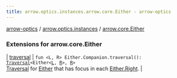 ```yaml
---
title: arrow.optics.instances.arrow.core.Either - arrow-optics
---
```


[arrow-optics](../../index.html) / [arrow.optics.instances](../index.html) / [arrow.core.Either](./index.html)

### Extensions for arrow.core.Either

| [traversal](traversal.html) | `fun <L, R> Either.Companion.traversal(): `[`Traversal`](../../arrow.optics/-traversal.html)`<Either<`[`L`](traversal.html#L)`, `[`R`](traversal.html#R)`>, `[`R`](traversal.html#R)`>`<br>[Traversal](../../arrow.optics/-traversal.html) for [Either](#) that has focus in each [Either.Right](#). |

